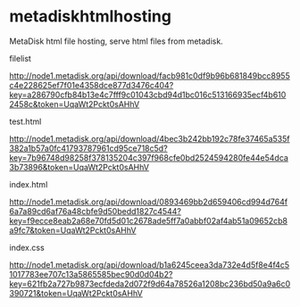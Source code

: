 metadiskhtmlhosting
===================

MetaDisk html file hosting, serve html files from metadisk.

filelist

http://node1.metadisk.org/api/download/facb981c0df9b96b681849bcc8955c4e228625ef7f01e4358dce877d3476c404?key=a286790cfb84b13e4c7fff9c01043cbd94d1bc016c513166935ecf4b6102458c&token=UqaWt2Pckt0sAHhV



test.html

http://node1.metadisk.org/api/download/4bec3b242bb192c78fe37465a535f382a1b57a0fc41793787961cd95ce718c5d?key=7b96748d98258f378135204c397f968cfe0bd2524594280fe44e54dca3b73896&token=UqaWt2Pckt0sAHhV



index.html

http://node1.metadisk.org/api/download/0893469bb2d659406cd994d764f6a7a89cd6af76a48cbfe9d50bedd1827c4544?key=f9ecce8eab2a68e70fd5d01c2678ade5ff7a0abbf02af4ab51a09652cb8a9fc7&token=UqaWt2Pckt0sAHhV



index.css

http://node1.metadisk.org/api/download/b1a6245ceea3da732e4d5f8e4f4c51017783ee707c13a5865585bec90d0d04b2?key=621fb2a727b9873ecfdeda2d072f9d64a78526a1208bc236bd50a9a6c0390721&token=UqaWt2Pckt0sAHhV
